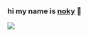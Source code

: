 ### **hi my name is [noky](https://github.com/nokyaya) 👋**

<img src="https://github-readme-stats.vercel.app/api?username=nokyaya&&show_icons=true&title_color=ad24a2&icon_color=ad24a2&text_color=ad24a2&bg_color=000000">



